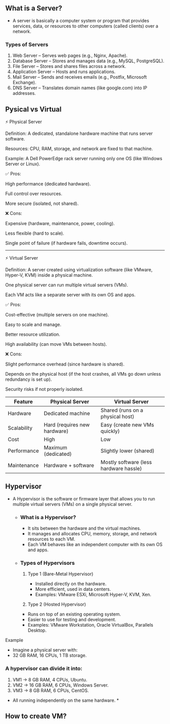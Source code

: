 ## What is a Server?
- A server is basically a computer system or program that provides services, data, or resources to other computers (called clients) over a network.

### Types of Servers

1. Web Server – Serves web pages (e.g., Nginx, Apache).
2. Database Server – Stores and manages data (e.g., MySQL, PostgreSQL).
3. File Server – Stores and shares files across a network.
4. Application Server – Hosts and runs applications.
5. Mail Server – Sends and receives emails (e.g., Postfix, Microsoft Exchange).
6. DNS Server – Translates domain names (like google.com) into IP addresses.

  
## Pysical vs Virtual

⚡ Physical Server

Definition: A dedicated, standalone hardware machine that runs server software.

Resources: CPU, RAM, storage, and network are fixed to that machine.

Example: A Dell PowerEdge rack server running only one OS (like Windows Server or Linux).

✅ Pros:

High performance (dedicated hardware).

Full control over resources.

More secure (isolated, not shared).

❌ Cons:

Expensive (hardware, maintenance, power, cooling).

Less flexible (hard to scale).

Single point of failure (if hardware fails, downtime occurs).

----------------------------------------------------------------------------------------------------
⚡ Virtual Server

Definition: A server created using virtualization software (like VMware, Hyper-V, KVM) inside a physical machine.

One physical server can run multiple virtual servers (VMs).

Each VM acts like a separate server with its own OS and apps.

✅ Pros:

Cost-effective (multiple servers on one machine).

Easy to scale and manage.

Better resource utilization.

High availability (can move VMs between hosts).

❌ Cons:

Slight performance overhead (since hardware is shared).

Depends on the physical host (if the host crashes, all VMs go down unless redundancy is set up).

Security risks if not properly isolated.

| Feature     | Physical Server              | Virtual Server                         |
| ----------- | ---------------------------- | -------------------------------------- |
| Hardware    | Dedicated machine            | Shared (runs on a physical host)       |
| Scalability | Hard (requires new hardware) | Easy (create new VMs quickly)          |
| Cost        | High                         | Low                                    |
| Performance | Maximum (dedicated)          | Slightly lower (shared)                |
| Maintenance | Hardware + software          | Mostly software (less hardware hassle) |

## Hypervisor
- A Hypervisor is the software or firmware layer that allows you to run multiple virtual servers (VMs) on a single physical server.
  - ### What is a Hypervisor?
    - It sits between the hardware and the virtual machines.
    - It manages and allocates CPU, memory, storage, and network resources to each VM.
    - Each VM behaves like an independent computer with its own OS and apps.
  - ### Types of Hypervisors
    1. Type 1 (Bare-Metal Hypervisor)
       - Installed directly on the hardware.
       - More efficient, used in data centers.
       - Examples: VMware ESXi, Microsoft Hyper-V, KVM, Xen.

    2. Type 2 (Hosted Hypervisor)
      - Runs on top of an existing operating system.
      - Easier to use for testing and development.
      - Examples: VMware Workstation, Oracle VirtualBox, Parallels Desktop.

Example
- Imagine a physical server with:
- 32 GB RAM, 16 CPUs, 1 TB storage.

### A hypervisor can divide it into:
1. VM1 → 8 GB RAM, 4 CPUs, Ubuntu.
2. VM2 → 16 GB RAM, 6 CPUs, Windows Server.
3. VM3 → 8 GB RAM, 6 CPUs, CentOS.

* All running independently on the same hardware. *


## How to create VM?
